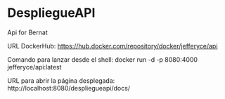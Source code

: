 # DespliegueAPI
 Api for Bernat
 
 URL DockerHub: https://hub.docker.com/repository/docker/jefferyce/api
 
 Comando para lanzar desde el shell: docker run -d -p 8080:4000 jefferyce/api:latest
 
 URL para abrir la página desplegada: http://localhost:8080/despliegueapi/docs/
